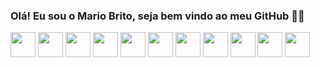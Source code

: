 ### Olá! Eu sou o Mario Brito, seja bem vindo ao meu GitHub 👨‍💻

<div>
<img height="40" src="https://cdn.jsdelivr.net/gh/devicons/devicon/icons/html5/html5-plain-wordmark.svg"/>  
<img height="40" src="https://cdn.jsdelivr.net/gh/devicons/devicon/icons/css3/css3-plain-wordmark.svg"/>  
<img height="40" src="https://cdn.jsdelivr.net/gh/devicons/devicon/icons/javascript/javascript-original.svg"/>  
<img height="40" src="https://cdn.jsdelivr.net/gh/devicons/devicon/icons/sass/sass-original.svg"/>  
<img height="40" src="https://cdn.jsdelivr.net/gh/devicons/devicon/icons/less/less-plain-wordmark.svg"/>  
<img height="40" src="https://cdn.jsdelivr.net/gh/devicons/devicon/icons/bootstrap/bootstrap-original-wordmark.svg"/>  
<img height="40" src="https://cdn.jsdelivr.net/gh/devicons/devicon/icons/react/react-original-wordmark.svg"/>  
<img height="40" src="https://cdn.jsdelivr.net/gh/devicons/devicon/icons/typescript/typescript-original.svg"/>  
<img height="40" src="https://cdn.jsdelivr.net/gh/devicons/devicon/icons/nodejs/nodejs-original.svg"/>  
<img height="40" src="https://cdn.jsdelivr.net/gh/devicons/devicon/icons/graphql/graphql-plain-wordmark.svg"/>  
<img height="40" src="https://cdn.jsdelivr.net/gh/devicons/devicon/icons/git/git-original.svg"/>  
</div>
